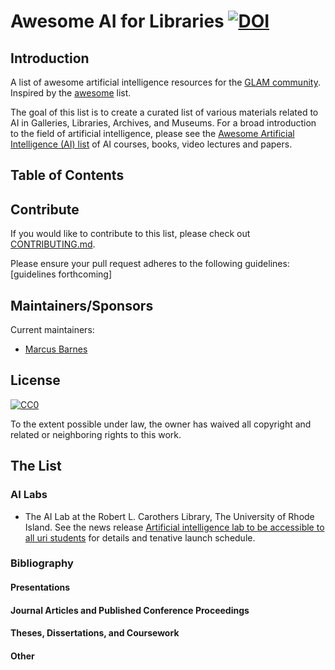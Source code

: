 # Awesome AI for Libraries [![DOI](https://zenodo.org/badge/132942903.svg)](https://zenodo.org/badge/latestdoi/132942903)
## Introduction
A list of awesome artificial intelligence resources for the [GLAM community](https://en.wikipedia.org/wiki/GLAM_(industry_sector)).  Inspired by the [awesome](https://github.com/sindresorhus/awesome) list.

The goal of this list is to create a curated list of various materials related to AI in Galleries, Libraries, Archives, and Museums.  For a broad introduction to the field of artificial intelligence, please see the [Awesome Artificial Intelligence (AI) list](https://github.com/owainlewis/awesome-artificial-intelligence) of AI courses, books, video lectures and papers.

## Table of Contents
## Contribute
If you would like to contribute to this list, please check out [CONTRIBUTING.md](CONTRIBUTING.md).

Please ensure your pull request adheres to the following guidelines:
\[guidelines forthcoming\]

## Maintainers/Sponsors

Current maintainers:

* [Marcus Barnes](https://github.com/MarcusBarnes)

## License

[![CC0](http://mirrors.creativecommons.org/presskit/buttons/88x31/svg/cc-zero.svg)](https://creativecommons.org/publicdomain/zero/1.0/)

To the extent possible under law, the owner has waived all copyright and related or neighboring rights to this work.

## The List
### AI Labs
* The AI Lab at the Robert L. Carothers Library, The University of Rhode Island.  See the news release [Artificial intelligence lab to be accessible to all uri students](https://web.uri.edu/engineering/ai-lab-to-be-accessible-to-all-uri-students/) for details and tenative launch schedule.

### Bibliography
#### Presentations
#### Journal Articles and Published Conference Proceedings
#### Theses, Dissertations, and Coursework
#### Other
